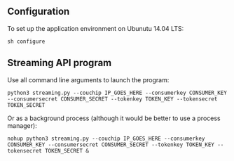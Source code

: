 ## Configuration

To set up the application environment on Ubunutu 14.04 LTS:

    sh configure

## Streaming API program

Use all command line arguments to launch the program:

    python3 streaming.py --couchip IP_GOES_HERE --consumerkey CONSUMER_KEY --consumersecret CONSUMER_SECRET --tokenkey TOKEN_KEY --tokensecret TOKEN_SECRET

Or as a background process (although it would be better to use a process manager):

    nohup python3 streaming.py --couchip IP_GOES_HERE --consumerkey CONSUMER_KEY --consumersecret CONSUMER_SECRET --tokenkey TOKEN_KEY --tokensecret TOKEN_SECRET &
